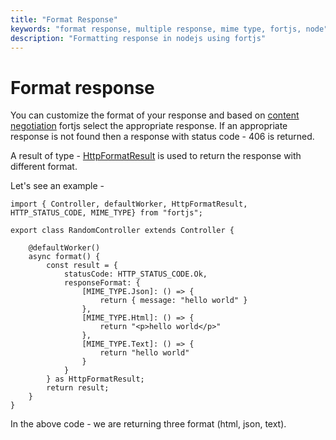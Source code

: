```yaml
---
title: "Format Response"
keywords: "format response, multiple response, mime type, fortjs, node"
description: "Formatting response in nodejs using fortjs"
---
```


# Format response

You can customize the format of your response and based on [content negotiation](https://developer.mozilla.org/en-US/docs/Web/HTTP/Content_negotiation) fortjs select the appropriate response. If an appropriate response is not found then a response with status code - 406 is returned.

A result of type - [HttpFormatResult](/docs/types/http-format-result.md) is used to return the response with different format.

Let's see an example -

```
import { Controller, defaultWorker, HttpFormatResult, HTTP_STATUS_CODE, MIME_TYPE} from "fortjs";

export class RandomController extends Controller {
    
    @defaultWorker()
    async format() {
        const result = {
            statusCode: HTTP_STATUS_CODE.Ok,
            responseFormat: {
                [MIME_TYPE.Json]: () => {
                    return { message: "hello world" }
                },
                [MIME_TYPE.Html]: () => {
                    return "<p>hello world</p>"
                },
                [MIME_TYPE.Text]: () => {
                    return "hello world"
                }
            }
        } as HttpFormatResult;
        return result;
    }
}
```

In the above code - we are returning three format (html, json, text).